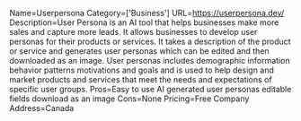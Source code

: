 Name=Userpersona
Category=['Business']
URL=https://userpersona.dev/
Description=User Persona is an AI tool that helps businesses make more sales and capture more leads. It allows businesses to develop user personas for their products or services. It takes a description of the product or service and generates user personas which can be edited and then downloaded as an image. User personas includes demographic information behavior patterns motivations and goals and is used to help design and market products and services that meet the needs and expectations of specific user groups.
Pros=Easy to use AI generated user personas editable fields download as an image
Cons=None
Pricing=Free
Company Address=Canada
